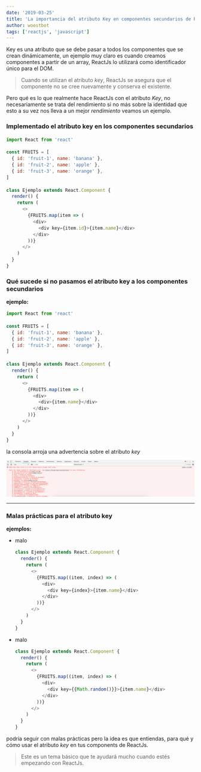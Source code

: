 ```yaml
---
date: '2019-03-25'
title: 'La importancia del atributo Key en componentes secundarios de ReactJS'
author: woostbot
tags: ['reactjs', 'javascript']
---
```


Key es una atributo que se debe pasar a todos los componentes que se crean dinámicamente, un ejemplo muy claro es cuando creamos componentes a partir de un array, ReactJs lo utilizará como identificador único para el DOM.

> Cuando se utilizan el atributo _key_, ReactJs se asegura que el componente no se cree nuevamente y conserva el existente.

Pero qué es lo que realmente hace ReactJs con el atributo _Key_, no necesariamente se trata del rendimiento si no más sobre la identidad que esto a su vez nos lleva a un mejor _rendimiento_ veamos un ejemplo.

### Implementado el atributo key en los componentes secundarios

```javascript
import React from 'react'

const FRUITS = [
  { id: 'fruit-1', name: 'banana' },
  { id: 'fruit-2', name: 'apple' },
  { id: 'fruit-3', name: 'orange' },
]

class Ejemplo extends React.Component {
  render() {
    return (
      <>
        {FRUITS.map(item => (
          <div>
            <div key={item.id}>{item.name}</div>
          </div>
        ))}
      </>
    )
  }
}
```

### Qué sucede si no pasamos el atributo **key** a los componentes secundarios

**ejemplo:**

```javascript
import React from 'react'

const FRUITS = [
  { id: 'fruit-1', name: 'banana' },
  { id: 'fruit-2', name: 'apple' },
  { id: 'fruit-3', name: 'orange' },
]

class Ejemplo extends React.Component {
  render() {
    return (
      <>
        {FRUITS.map(item => (
          <div>
            <div>{item.name}</div>
          </div>
        ))}
      </>
    )
  }
}
```

la consola arroja una advertencia sobre el atributo _key_

![Error Key](key-error.png)

---

### Malas prácticas para el atributo **key**

**ejemplos:**

- malo

  ```javascript
  class Ejemplo extends React.Component {
    render() {
      return (
        <>
          {FRUITS.map((item, index) => (
            <div>
              <div key={index}>{item.name}</div>
            </div>
          ))}
        </>
      )
    }
  }
  ```

- malo

  ```javascript
  class Ejemplo extends React.Component {
    render() {
      return (
        <>
          {FRUITS.map((item, index) => (
            <div>
              <div key={{Math.random()}}>{item.name}</div>
            </div>
          ))}
        </>
      )
    }
  }
  ```

podría seguir con malas prácticas pero la idea es que entiendas, para qué y cómo usar el atributo _key_ en tus components de ReactJs.

> Este es un tema básico que te ayudará mucho cuando estés empezando con ReactJs.
